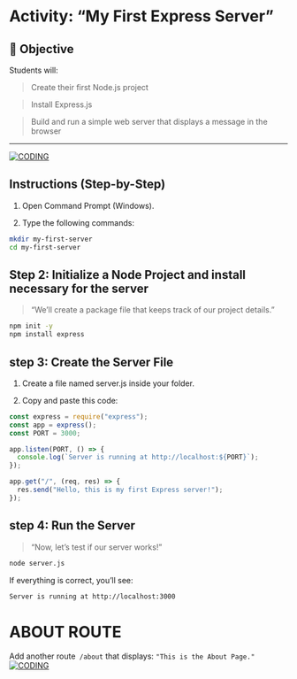 # Activity: “My First Express Server”

## 🎯 Objective

Students will:

> Create their first Node.js project

> Install Express.js

> Build and run a simple web server that displays a message in the browser

---

[![CODING](https://media.giphy.com/media/v1.Y2lkPWVjZjA1ZTQ3eGM3d3kwaGg3YW1mMjg1ZTBybjc1anppcGR0OGw1YWN4YXoxNmhjeSZlcD12MV9naWZzX3NlYXJjaCZjdD1n/31GniVybqb64PdGDbc/giphy.gif)](https://media.giphy.com/media/v1.Y2lkPWVjZjA1ZTQ3eGM3d3kwaGg3YW1mMjg1ZTBybjc1anppcGR0OGw1YWN4YXoxNmhjeSZlcD12MV9naWZzX3NlYXJjaCZjdD1n/31GniVybqb64PdGDbc/giphy.gif)

## Instructions (Step-by-Step)

1. Open Command Prompt (Windows).

2. Type the following commands:

```bash
mkdir my-first-server
cd my-first-server
```

## Step 2: Initialize a Node Project and install necessary for the server

> “We’ll create a package file that keeps track of our project details.”

```bash
npm init -y
npm install express
```

## step 3: Create the Server File

1. Create a file named server.js inside your folder.

2. Copy and paste this code:

```javascript
const express = require("express");
const app = express();
const PORT = 3000;

app.listen(PORT, () => {
  console.log(`Server is running at http://localhost:${PORT}`);
});

app.get("/", (req, res) => {
  res.send("Hello, this is my first Express server!");
});
```

## step 4: Run the Server

> “Now, let’s test if our server works!”

```bash
node server.js
```

If everything is correct, you’ll see:

```bash
Server is running at http://localhost:3000
```

# ABOUT ROUTE

Add another route` /about` that displays:
`"This is the About Page."`
[![CODING](https://media.giphy.com/media/v1.Y2lkPWVjZjA1ZTQ3dTZpMW9jamgzd2Y5cWMwNGN0eng2bGY4dWpwaGpqenQ2N3ZhcjdleCZlcD12MV9naWZzX3NlYXJjaCZjdD1n/HzPtbOKyBoBFsK4hyc/giphy.gif)](https://media.giphy.com/media/v1.Y2lkPWVjZjA1ZTQ3dTZpMW9jamgzd2Y5cWMwNGN0eng2bGY4dWpwaGpqenQ2N3ZhcjdleCZlcD12MV9naWZzX3NlYXJjaCZjdD1n/HzPtbOKyBoBFsK4hyc/giphy.gif)
